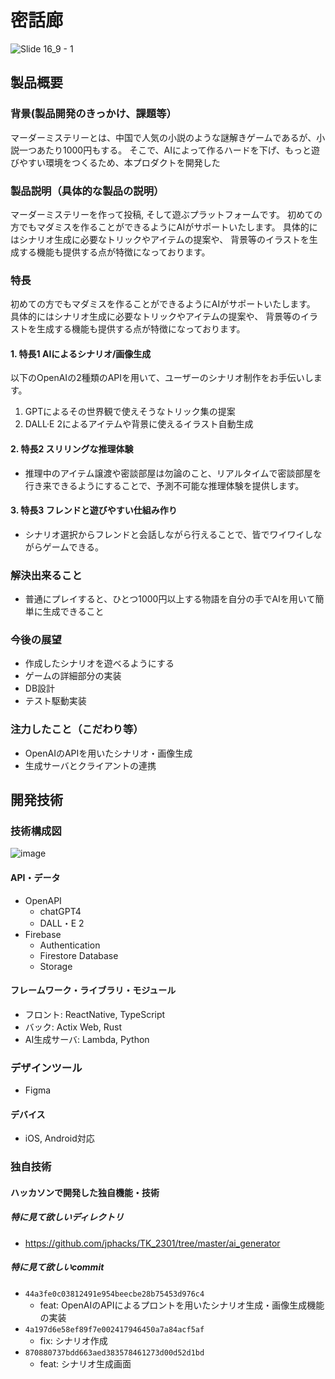 # 密話廊
![Slide 16_9 - 1](https://github.com/jphacks/TK_2301/assets/81950820/ada805ca-cd58-4ff6-ac29-87814d9b8ad2)

## 製品概要
### 背景(製品開発のきっかけ、課題等）
マーダーミステリーとは、中国で人気の小説のような謎解きゲームであるが、小説一つあたり1000円もする。
そこで、AIによって作るハードを下げ、もっと遊びやすい環境をつくるため、本プロダクトを開発した

### 製品説明（具体的な製品の説明）
マーダーミステリーを作って投稿, そして遊ぶプラットフォームです。
初めての方でもマダミスを作ることができるようにAIがサポートいたします。
具体的にはシナリオ生成に必要なトリックやアイテムの提案や、
背景等のイラストを生成する機能も提供する点が特徴になっております。

### 特長
初めての方でもマダミスを作ることができるようにAIがサポートいたします。
具体的にはシナリオ生成に必要なトリックやアイテムの提案や、
背景等のイラストを生成する機能も提供する点が特徴になっております。

#### 1. 特長1 AIによるシナリオ/画像生成
以下のOpenAIの2種類のAPIを用いて、ユーザーのシナリオ制作をお手伝いします。
1. GPTによるその世界観で使えそうなトリック集の提案
2. DALL·E 2によるアイテムや背景に使えるイラスト自動生成

#### 2. 特長2 スリリングな推理体験
- 推理中のアイテム譲渡や密談部屋は勿論のこと、リアルタイムで密談部屋を行き来できるようにすることで、予測不可能な推理体験を提供します。

#### 3. 特長3 フレンドと遊びやすい仕組み作り
- シナリオ選択からフレンドと会話しながら行えることで、皆でワイワイしながらゲームできる。

### 解決出来ること
- 普通にプレイすると、ひとつ1000円以上する物語を自分の手でAIを用いて簡単に生成できること

### 今後の展望
- 作成したシナリオを遊べるようにする
- ゲームの詳細部分の実装
- DB設計
- テスト駆動実装

### 注力したこと（こだわり等）
- OpenAIのAPIを用いたシナリオ・画像生成
- 生成サーバとクライアントの連携

## 開発技術
### 技術構成図
![image](https://github.com/jphacks/TK_2301/assets/81950820/02850cca-a256-4815-bea0-d70ef9b4db31)

#### API・データ
- OpenAPI
    - chatGPT4
    - DALL・E 2
- Firebase
    - Authentication
    - Firestore Database
    - Storage

#### フレームワーク・ライブラリ・モジュール
- フロント: ReactNative, TypeScript
- バック: Actix Web, Rust
- AI生成サーバ: Lambda, Python

### デザインツール
- Figma

#### デバイス
* iOS, Android対応

### 独自技術
#### ハッカソンで開発した独自機能・技術
##### 特に見て欲しいディレクトリ
- https://github.com/jphacks/TK_2301/tree/master/ai_generator
##### 特に見て欲しいcommit
- `44a3fe0c03812491e954beecbe28b75453d976c4`
	- feat: OpenAIのAPIによるプロントを用いたシナリオ生成・画像生成機能の実装
- `4a197d6e58ef89f7e002417946450a7a84acf5af`
	- fix: シナリオ作成
- `870880737bdd663aed383578461273d00d52d1bd`
  - feat: シナリオ生成画面
